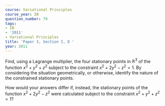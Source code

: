 ```yaml
---
course: Variational Principles
course_year: IB
question_number: 79
tags:
- IB
- '2011'
- Variational Principles
title: 'Paper 3, Section I, D '
year: 2011
---
```




Find, using a Lagrange multiplier, the four stationary points in $\mathbb{R}^{3}$ of the function $x^{2}+y^{2}+z^{2}$ subject to the constraint $x^{2}+2 y^{2}-z^{2}=1$. By considering the situation geometrically, or otherwise, identify the nature of the constrained stationary points.

How would your answers differ if, instead, the stationary points of the function $x^{2}+2 y^{2}-z^{2}$ were calculated subject to the constraint $x^{2}+y^{2}+z^{2}=1 ?$